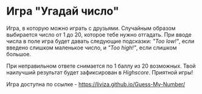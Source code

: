 # Игра "Угадай число"

Игра, в которую можно играть с друзьями. Случайным образом выбирается число от 1 до 20, которое тебе нужно отгадать. При вводе числа в поле игра будет давать следующие подсказки: _"Too low!"_, если введено слишком маленькое число, и _"Too high!"_, если слишком большое.

При неправильном ответе снимается по 1 баллу из 20 возможных. Твой наилучший результат будет зафиксирован в _Highscore_.
Приятной игры!

Игра доступна по ссылке - https://liviza.github.io/Guess-My-Number/
